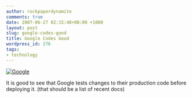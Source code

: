 ```yaml
---
author: rockpaperdynamite
comments: true
date: 2007-06-27 02:15:48+00:00 +1000
layout: post
slug: google-codes-good
title: Google Codes Good
wordpress_id: 276
tags:
- technology
---
```


[![Google](http://rockpaperdynamite.files.wordpress.com/2007/06/google.thumbnail.png)](http://rockpaperdynamite.files.wordpress.com/2007/06/google.png)

It is good to see that Google tests changes to their production code before deploying it. (that should be a list of recent docs)
